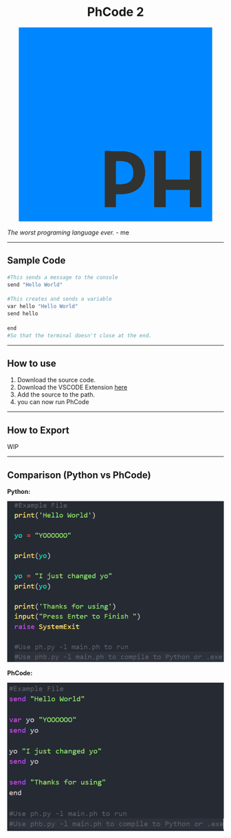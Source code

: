 
<h1 align="center">PhCode 2</h1>

<p align="center">
    <img src="./images/PhCode-Logo.png" alt="Plagerised Logo"/>
</p>

*The worst programing language ever.* - me

---
## Sample Code

```python
#This sends a message to the console
send "Hello World"

#This creates and sends a variable
var hello "Hello World"
send hello

end
#So that the terminal doesn't close at the end.
```

---

## How to use

1. Download the source code.
2. Download the VSCODE Extension [here](https://marketplace.visualstudio.com/items?itemName=Phoneguytech75.phcode)
3. Add the source to the path.
4. you can now run PhCode
   
---

## How to Export

WIP

---

## Comparison (Python vs PhCode)

**Python:**
<p>
    <img src="./images/Python-Screenshot.png"/>
</p>

**PhCode:**
<p>
    <img src="./images/Phcode-Screenshot.png"/>
</p>